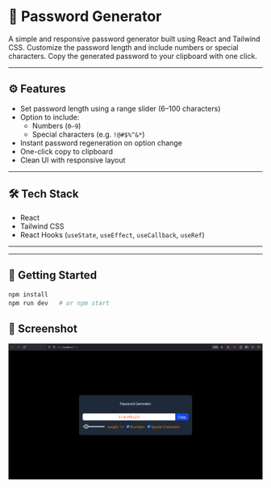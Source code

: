 # 🔐 Password Generator

A simple and responsive password generator built using React and Tailwind CSS.
Customize the password length and include numbers or special characters. Copy the generated password to your clipboard with one click.

---

## ⚙️ Features

- Set password length using a range slider (6–100 characters)
- Option to include:
  - Numbers (`0–9`)
  - Special characters (e.g. `!@#$%^&*`)
- Instant password regeneration on option change
- One-click copy to clipboard
- Clean UI with responsive layout

---

## 🛠️ Tech Stack

- React
- Tailwind CSS
- React Hooks (`useState`, `useEffect`, `useCallback`, `useRef`)

---



---

## 🚀 Getting Started

```bash
npm install
npm run dev   # or npm start
```

## 📸 Screenshot

![Screenshot](./public/screenshot.png)